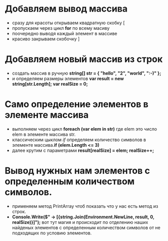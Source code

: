 # Добавляем вывод массива
* сразу для красоты открываем квадратную скобку [
* пропускаем через цикл **for** по всему масиву
* поочередно выводя каждый элемент в массиве
* красиво закрываем скобочку ]

# Добавляем новый массив из строк
* создать массив в ручную **string[] str = { "hello", "2", "world", ":-)" };**
* и определяем размеры элементов **var result = new string[str.Length];
var realSize = 0;**
# Само определение элементов в элементе массива
* выполняем через цикл **foreach (var elem in str)**
где elem это число elem в элементе массива str.
* классическим цыклом *if* определяем количество символов в элементе массива.**if (elem.Length <= 3)**
* далее крутим с параметрами **result[realSize] = elem;   realSize++;**
# Вывод  нужных нам элементов с определенным количеством символов.
* применяем метод PrintArray чтоб показать что у нас есть метод из строк.
* **Console.Write($" -> [{string.Join(Environment.NewLine, result, 0, realSize)}]");** вот тут магия и происходит по отделению наших найденых элементов с определенным количеством символов от не подходящих по условию элементов.